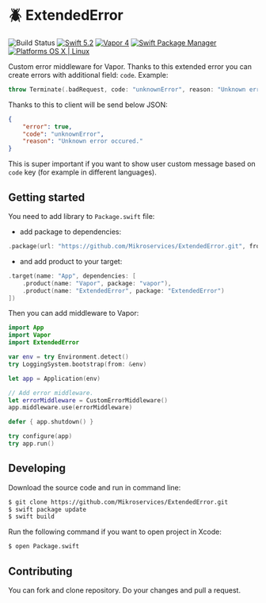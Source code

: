# :beetle: ExtendedError

![Build Status](https://github.com/Mikroservices/ExtendedError/workflows/Build/badge.svg)
[![Swift 5.2](https://img.shields.io/badge/Swift-5.2-orange.svg?style=flat)](ttps://developer.apple.com/swift/)
[![Vapor 4](https://img.shields.io/badge/vapor-4.0-blue.svg?style=flat)](https://vapor.codes)
[![Swift Package Manager](https://img.shields.io/badge/SPM-compatible-4BC51D.svg?style=flat)](https://swift.org/package-manager/)
[![Platforms OS X | Linux](https://img.shields.io/badge/Platforms-OS%20X%20%7C%20Linux%20-lightgray.svg?style=flat)](https://developer.apple.com/swift/)

Custom error middleware for Vapor. Thanks to this extended error you can create errors with additional field:  `code`. Example:

```swift
throw Terminate(.badRequest, code: "unknownError", reason: "Unknown error occured.")
```

Thanks to this to client will be send below JSON:

```json
{
    "error": true,
    "code": "unknownError",
    "reason": "Unknown error occured."
}
```

This is super important if you want to show user custom message based on `code` key (for example in different languages). 

## Getting started

You need to add library to `Package.swift` file:

 - add package to dependencies:
```swift
.package(url: "https://github.com/Mikroservices/ExtendedError.git", from: "2.0.0")
```

- and add product to your target:
```swift
.target(name: "App", dependencies: [
    .product(name: "Vapor", package: "vapor"),
    .product(name: "ExtendedError", package: "ExtendedError")
])
```

Then you can add middleware to Vapor:

```swift
import App
import Vapor
import ExtendedError

var env = try Environment.detect()
try LoggingSystem.bootstrap(from: &env)

let app = Application(env)

// Add error middleware.
let errorMiddleware = CustomErrorMiddleware()
app.middleware.use(errorMiddleware)

defer { app.shutdown() }

try configure(app)
try app.run()
```

## Developing

Download the source code and run in command line:

```bash
$ git clone https://github.com/Mikroservices/ExtendedError.git
$ swift package update
$ swift build
```
Run the following command if you want to open project in Xcode:

```bash
$ open Package.swift
```

## Contributing

You can fork and clone repository. Do your changes and pull a request.
